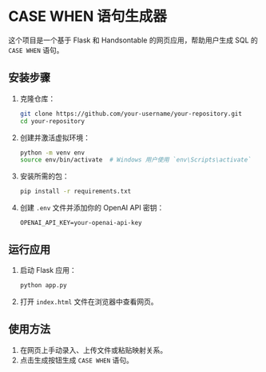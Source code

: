 # CASE WHEN 语句生成器

这个项目是一个基于 Flask 和 Handsontable 的网页应用，帮助用户生成 SQL 的 `CASE WHEN` 语句。

## 安装步骤

1. 克隆仓库：

    ```bash
    git clone https://github.com/your-username/your-repository.git
    cd your-repository
    ```

2. 创建并激活虚拟环境：

    ```bash
    python -m venv env
    source env/bin/activate  # Windows 用户使用 `env\Scripts\activate`
    ```

3. 安装所需的包：

    ```bash
    pip install -r requirements.txt
    ```

4. 创建 `.env` 文件并添加你的 OpenAI API 密钥：

    ```plaintext
    OPENAI_API_KEY=your-openai-api-key
    ```

## 运行应用

1. 启动 Flask 应用：

    ```bash
    python app.py
    ```

2. 打开 `index.html` 文件在浏览器中查看网页。

## 使用方法

1. 在网页上手动录入、上传文件或粘贴映射关系。
2. 点击生成按钮生成 `CASE WHEN` 语句。


